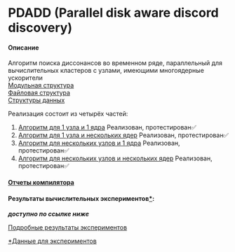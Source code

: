 # PDADD (Parallel disk aware discord discovery)

#### Описание
Алгоритм поиска диссонансов во временном ряде, параллельный для вычислительных кластеров с узлами, имеющими многоядерные ускорители<br>
[Модульная структура](https://github.com/AlexandrGrents/PDADD/blob/master/images/%D0%9C%D0%BE%D0%B4%D1%83%D0%BB%D1%8C%D0%BD%D0%B0%D1%8F%20%D1%81%D1%82%D1%80%D1%83%D0%BA%D1%82%D1%83%D1%80%D0%B0.jpg)<br>
[Файловая структура](https://github.com/AlexandrGrents/PDADD/blob/master/images/%D0%A4%D0%B0%D0%B9%D0%BB%D0%BE%D0%B2%D0%B0%D1%8F%20%D1%81%D1%82%D1%80%D1%83%D0%BA%D1%82%D1%83%D1%80%D0%B0.jpg)<br>
[Структуры данных](https://github.com/AlexandrGrents/PDADD/blob/master/images/%D0%A1%D1%82%D1%80%D1%83%D0%BA%D1%82%D1%83%D1%80%D1%8B%20%D0%B4%D0%B0%D0%BD%D0%BD%D1%8B%D1%85.jpg)<br>

Реализация состоит из четырёх частей:
1. [Алгоритм для 1 узла и 1 ядра](https://github.com/AlexandrGrents/PDADD/tree/master/PDADD-linear) Реализован, протестирован✅<br>
2. [Алгоритм для 1 узла и нескольких ядер](https://github.com/AlexandrGrents/PDADD/tree/master/PDADD-omp) Реализован, протестирован✅<br>
3. [Алгоритм для нескольких узлов и 1 ядра](https://github.com/AlexandrGrents/PDADD/tree/master/PDADD-mpi) Реализован, протестирован✅<br>
4. [Алгоритм для нескольких узлов и нескольких ядер](https://github.com/AlexandrGrents/PDADD/tree/master/PDADD-mpi%2Bomp) Реализован, протестирован✅<br>

#### [Отчеты компилятора](https://github.com/AlexandrGrents/PDADD/tree/master/icc%20compiler%20report)

#### Результаты вычислительных экспериментов[*](https://drive.google.com/open?id=1CLbsUrWlWkHpnRlcNeRbI6efHVsMuUj1):

***доступно по ссылке ниже***


[Подробные результаты экспериментов](https://docs.google.com/spreadsheets/d/1dJWZMRllznElxyI6ZTrmGiSUGYtYVOTOYgcRfZT-ucE/edit#gid=1566595512) <br>

[*Данные для экспериментов](https://drive.google.com/open?id=1CLbsUrWlWkHpnRlcNeRbI6efHVsMuUj1)
